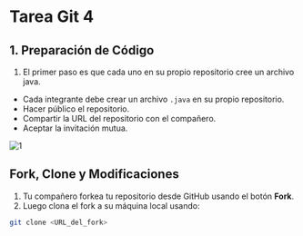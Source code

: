 # Tarea Git 4
## 1. Preparación de Código

1) El primer paso es que cada uno en su propio repositorio cree un archivo java.

- Cada integrante debe crear un archivo `.java` en su propio repositorio.
- Hacer público el repositorio.
- Compartir la URL del repositorio con el compañero.
- Aceptar la invitación mutua.

![1](https://github.com/user-attachments/assets/837f2821-dd60-46c1-b34b-9e621301c675)

## Fork, Clone y Modificaciones

1. Tu compañero forkea tu repositorio desde GitHub usando el botón **Fork**.
2. Luego clona el fork a su máquina local usando:

```bash
git clone <URL_del_fork>

